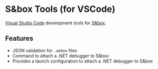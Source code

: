 # S&box Tools (for VSCode)

[Visual Studio Code](https://code.visualstudio.com/) development tools for [S&box](https://sbox.facepunch.com/).

## Features
* JSON validation for `.addon` files
* Command to attach a .NET debugger to S&box
* Provides a launch configuration to attach a .NET debugger to S&box
